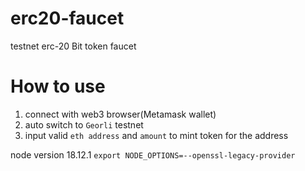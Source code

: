 # erc20-faucet
testnet erc-20 Bit token faucet


# How to use
1. connect with web3 browser(Metamask wallet)
2. auto switch to `Georli` testnet
3. input valid `eth address` and `amount` to mint token for the address

node version 18.12.1
`export NODE_OPTIONS=--openssl-legacy-provider`

